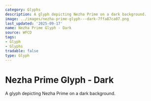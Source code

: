 ```yaml
---
category: Glyphs
description: A glyph depicting Nezha Prime on a dark background.
image: ../images/nezha-prime-glyph---dark-7ffa87ca07.png
last_updated: '2025-09-17'
name: Nezha Prime Glyph - Dark
source: WFCD
tags:
- Glyph
- Glyphs
tradable: false
type: Glyph
---
```


# Nezha Prime Glyph - Dark

A glyph depicting Nezha Prime on a dark background.

